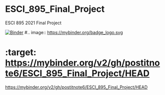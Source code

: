 # ESCI_895_Final_Project
ESCI 895 2021 Final Project

[![Binder](https://mybinder.org/badge_logo.svg)](https://mybinder.org/v2/gh/postitnote6/ESCI_895_Final_Project/HEAD)
#.. image:: https://mybinder.org/badge_logo.svg
# :target: https://mybinder.org/v2/gh/postitnote6/ESCI_895_Final_Project/HEAD
https://mybinder.org/v2/gh/postitnote6/ESCI_895_Final_Project/HEAD
